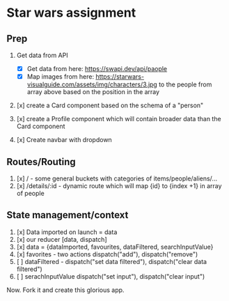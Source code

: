# Star wars assignment

## Prep

1. Get data from API

   - [x] Get data from here: https://swapi.dev/api/paople
   - [x] Map images from here: https://starwars-visualguide.com/assets/img/characters/3.jpg to the people from array above based on the position in the array

2. [x] create a Card component based on the schema of a "person"
3. [x] create a Profile component which will contain broader data than the Card component
4. [x] Create navbar with dropdown

## Routes/Routing

1. [x] / - some general buckets with categories of items/people/aliens/...
2. [x] /details/:id - dynamic route which will map {id} to {index +1} in array of people

## State management/context

1. [x] Data imported on launch = data
2. [x] our reducer [data, dispatch]
3. [x] data = {dataImported, favourites, dataFiltered, searchInputValue}
4. [x] favorites - two actions dispatch("add"), dispatch("remove")
5. [ ] dataFiltered - dispatch("set data filtered"), dispatch("clear data filtered")
6. [ ] serachInputValue dispatch("set input"), dispatch("clear input")

Now. Fork it and create this glorious app.
